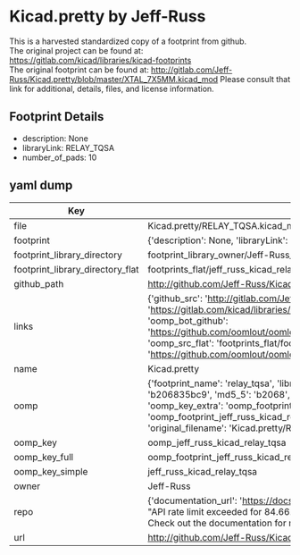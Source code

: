 # Kicad.pretty by Jeff-Russ  
This is a harvested standardized copy of a footprint from github.  
The original project can be found at:  
https://gitlab.com/kicad/libraries/kicad-footprints  
The original footprint can be found at:
http://gitlab.com/Jeff-Russ/Kicad.pretty/blob/master/XTAL_7X5MM.kicad_mod
Please consult that link for additional, details, files, and license information.  
## Footprint Details
* description: None  
* libraryLink: RELAY_TQSA  
* number_of_pads: 10  
## yaml dump  
| Key | Value |  
| --- | --- |  
| file | Kicad.pretty/RELAY_TQSA.kicad_mod |  
| footprint | {'description': None, 'libraryLink': 'RELAY_TQSA', 'number_of_pads': 10} |  
| footprint_library_directory | footprint_library_owner/Jeff-Russ_Kicad.pretty |  
| footprint_library_directory_flat | footprints_flat/jeff_russ_kicad_relay_tqsa/working |  
| github_path | http://github.com/Jeff-Russ/Kicad.pretty/blob/master/RELAY_TQSA.kicad_mod |  
| links | {'github_src': 'http://gitlab.com/Jeff-Russ/Kicad.pretty/blob/master/XTAL_7X5MM.kicad_mod', 'github_src_repo': 'https://gitlab.com/kicad/libraries/kicad-footprints', 'oomp_bot': 'footprints/jeff_russ_kicad_relay_tqsa/working', 'oomp_bot_github': 'https://github.com/oomlout/oomlout_oomp_footprint_bot/tree/main/footprints/jeff_russ_kicad_relay_tqsa/working', 'oomp_src_flat': 'footprints_flat/footprints_flat/jeff_russ_kicad_relay_tqsa/working', 'oomp_src_flat_github': 'https://github.com/oomlout/oomlout_oomp_footprint_src/tree/main/footprints_flat/jeff_russ_kicad_relay_tqsa/working'} |  
| name | Kicad.pretty |  
| oomp | {'footprint_name': 'relay_tqsa', 'library_name': 'kicad', 'md5': 'b206835bc9895564bc6cbca01156fcff', 'md5_10': 'b206835bc9', 'md5_5': 'b2068', 'md5_6': 'b20683', 'oomp_key': 'oomp_jeff_russ_kicad_relay_tqsa', 'oomp_key_extra': 'oomp_footprint_jeff_russ_kicad_relay_tqsa', 'oomp_key_full': 'oomp_footprint_jeff_russ_kicad_relay_tqsa_b20683', 'oomp_key_simple': 'jeff_russ_kicad_relay_tqsa', 'original_filename': 'Kicad.pretty/RELAY_TQSA.kicad_mod', 'owner_name': 'jeff_russ'} |  
| oomp_key | oomp_jeff_russ_kicad_relay_tqsa |  
| oomp_key_full | oomp_footprint_jeff_russ_kicad_relay_tqsa |  
| oomp_key_simple | jeff_russ_kicad_relay_tqsa |  
| owner | Jeff-Russ |  
| repo | {'documentation_url': 'https://docs.github.com/rest/overview/resources-in-the-rest-api#rate-limiting', 'message': "API rate limit exceeded for 84.66.173.59. (But here's the good news: Authenticated requests get a higher rate limit. Check out the documentation for more details.)"} |  
| url | http://github.com/Jeff-Russ/Kicad.pretty |  

